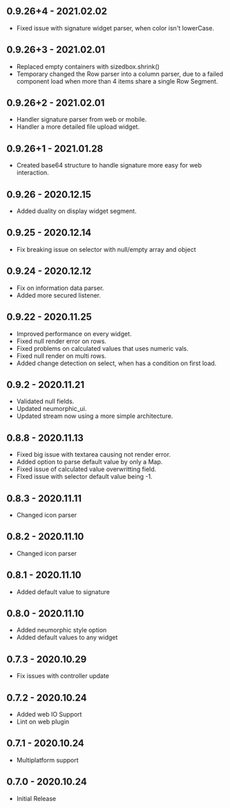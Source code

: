 ## 0.9.26+4 - 2021.02.02
* Fixed issue with signature widget parser, when color isn't lowerCase.

## 0.9.26+3 - 2021.02.01
* Replaced empty containers with sizedbox.shrink()
* Temporary changed the Row parser into a column parser, due to a failed component load when more than 4 items share a single Row Segment.

## 0.9.26+2 - 2021.02.01
* Handler signature parser from web or mobile.
* Handler a more detailed file upload widget.

## 0.9.26+1 - 2021.01.28
* Created base64 structure to handle signature more easy for web interaction.

## 0.9.26 - 2020.12.15
* Added duality on display widget segment.
## 0.9.25 - 2020.12.14
* Fix breaking issue on selector with null/empty array and object

## 0.9.24 - 2020.12.12
* Fix on information data parser.
* Added more secured listener.

## 0.9.22 - 2020.11.25
* Improved performance on every widget.
* Fixed null render error on rows.
* Fixed problems on calculated values that uses numeric vals.
* Fixed null render on multi rows.
* Added change detection on select, when has a condition on first load.

## 0.9.2 - 2020.11.21
* Validated null fields.
* Updated neumorphic_ui.
* Updated stream now using a more simple architecture.

## 0.8.8 - 2020.11.13
* Fixed big issue with textarea causing not render error.
* Added option to parse default value by only a Map.
* Fixed issue of calculated value overwritting field.
* FIxed issue with selector default value being -1.

## 0.8.3 - 2020.11.11
* Changed icon parser

## 0.8.2 - 2020.11.10
* Changed icon parser

## 0.8.1 - 2020.11.10
* Added default value to signature

## 0.8.0 - 2020.11.10
* Added neumorphic style option
* Added default values to any widget

## 0.7.3 - 2020.10.29
* Fix issues with controller update

## 0.7.2 - 2020.10.24
* Added web IO Support
* Lint on web plugin

## 0.7.1 - 2020.10.24
* Multiplatform support

## 0.7.0 - 2020.10.24
* Initial Release
